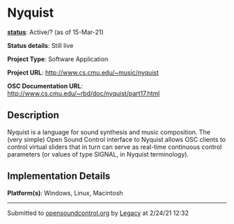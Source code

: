 # Nyquist

**[status](../implementation-status.html)**: Active/? (as of 15-Mar-21)

**Status details**: 
Still live

**Project Type**: Software Application

**Project URL**: <http://www.cs.cmu.edu/~music/nyquist>

**OSC Documentation URL**: <http://www.cs.cmu.edu/~rbd/doc/nyquist/part17.html>

## Description

Nyquist is a language for sound synthesis and music composition. The (very simple) Open Sound Control interface to Nyquist allows OSC clients to control virtual sliders that in turn can serve as real-time continuous control parameters (or values of type SIGNAL, in Nyquist terminology).

## Implementation Details

**Platform(s)**: Windows, Linux, Macintosh

---
Submitted to [opensoundcontrol.org](https://opensoundcontrol.org) by [Legacy](legacy-site.html) at 2/24/21 12:32
